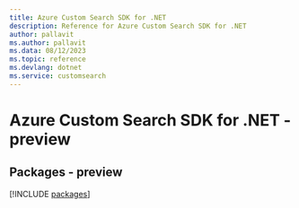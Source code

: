 ```yaml
---
title: Azure Custom Search SDK for .NET
description: Reference for Azure Custom Search SDK for .NET
author: pallavit
ms.author: pallavit
ms.data: 08/12/2023
ms.topic: reference
ms.devlang: dotnet
ms.service: customsearch
---
```

# Azure Custom Search SDK for .NET - preview
## Packages - preview
[!INCLUDE [packages](custom-search-index.md)]